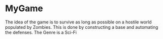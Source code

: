 # MyGame
The idea of the game is to survive as long as possible on a hostile world populated by Zombies. This is done by constructing a base and automating the defenses. The Genre is a Sci-Fi
